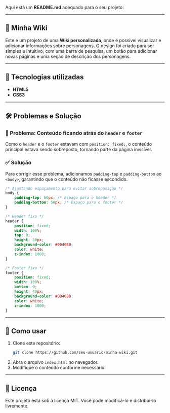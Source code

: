 Aqui está um **README.md** adequado para o seu projeto:  

---

## 📖 Minha Wiki  

Este é um projeto de uma **Wiki personalizada**, onde é possível visualizar e adicionar informações sobre personagens. O design foi criado para ser simples e intuitivo, com uma barra de pesquisa, um botão para adicionar novas páginas e uma seção de descrição dos personagens.

---

## 🚀 Tecnologias utilizadas  

- **HTML5**  
- **CSS3**  

---

## 🛠️ Problemas e Solução  

### 📌 Problema: Conteúdo ficando atrás do `header` e `footer`  

Como o `header` e o `footer` estavam com `position: fixed;`, o conteúdo principal estava sendo sobreposto, tornando parte da página invisível.

### ✅ Solução  

Para corrigir esse problema, adicionamos `padding-top` e `padding-bottom` ao `<body>`, garantindo que o conteúdo não ficasse escondido.  

```css
/* Ajustando espaçamento para evitar sobreposição */
body {
    padding-top: 60px; /* Espaço para o header */
    padding-bottom: 50px; /* Espaço para o footer */
}

/* Header fixo */
header {
    position: fixed;
    width: 100%;
    top: 0;
    height: 50px;
    background-color: #004080;
    color: white;
    z-index: 1000;
}

/* Footer fixo */
footer {
    position: fixed;
    width: 100%;
    bottom: 0;
    height: 40px;
    background-color: #004080;
    color: white;
    z-index: 1000;
}
```

---

## 📌 Como usar  

1. Clone este repositório:  
   ```sh
   git clone https://github.com/seu-usuario/minha-wiki.git
   ```
2. Abra o arquivo `index.html` no navegador.  
3. Modifique o conteúdo conforme necessário!  

---

## 📄 Licença  

Este projeto está sob a licença MIT. Você pode modificá-lo e distribuí-lo livremente.  
